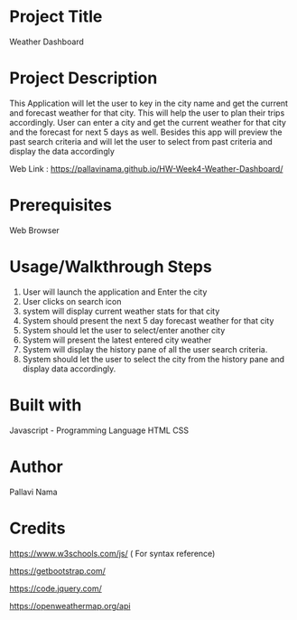 # Project Title
Weather Dashboard

# Project Description
This Application will let the user to key in the city name and get the current and forecast weather for that city. This will help the user to plan their trips accordingly. User can enter a city and get the current weather for that city and the forecast for next 5 days as well. Besides this app will preview the past search criteria and will let the user to select from past criteria and display the data accordingly

Web Link : https://pallavinama.github.io/HW-Week4-Weather-Dashboard/

# Prerequisites
Web Browser

# Usage/Walkthrough Steps
1) User will launch the application and Enter the city
2) User clicks on search icon
3) system will display current weather stats for that city
4) System should present the next 5 day forecast weather for that city
5) System should let the user to select/enter another city
6) System will present the latest entered city weather
7) System will display the history pane of all the user search criteria.
8) System should let the user to select the city from the history pane and display data accordingly.

# Built with
Javascript - Programming Language
HTML 
CSS

# Author    
Pallavi Nama

# Credits
https://www.w3schools.com/js/ ( For syntax reference)

https://getbootstrap.com/

https://code.jquery.com/

https://openweathermap.org/api


